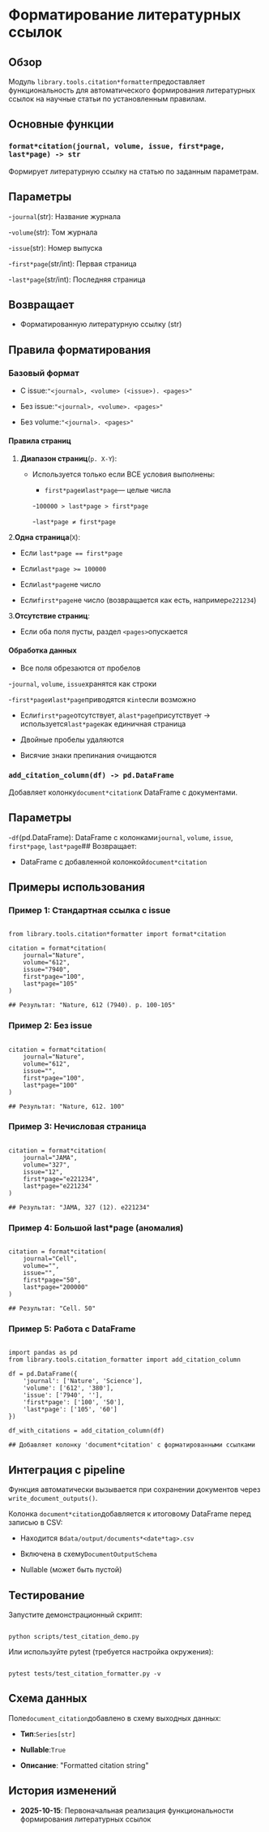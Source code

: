 # Форматирование литературных ссылок

## Обзор

Модуль `library.tools.citation*formatter`предоставляет функциональность для
автоматического формирования литературных ссылок на научные статьи по
установленным правилам.

## Основные функции

### `format*citation(journal, volume, issue, first*page, last*page) -> str`

Формирует литературную ссылку на статью по заданным параметрам.

## Параметры

-`journal`(str): Название журнала

-`volume`(str): Том журнала

-`issue`(str): Номер выпуска

-`first*page`(str/int): Первая страница

-`last*page`(str/int): Последняя страница

## Возвращает

- Форматированную литературную ссылку (str)

## Правила форматирования

### Базовый формат

- С issue:`"<journal>, <volume> (<issue>). <pages>"`

- Без issue:`"<journal>, <volume>. <pages>"`

- Без volume:`"<journal>. <pages>"`

#### Правила страниц

1. **Диапазон страниц**(`p. X-Y`):

   - Используется только если ВСЕ условия выполнены:

     - `first*page`и`last*page`— целые числа

     -`100000 > last*page > first*page`

     -`last*page ≠ first*page`

2.**Одна страница**(`X`):

- Если `last*page == first*page`

- Если`last*page >= 100000`

- Если`last*page`не число

- Если`first*page`не число (возвращается как есть, например`e221234`)

3.**Отсутствие страниц**:

- Если оба поля пусты, раздел `<pages>`опускается

#### Обработка данных

- Все поля обрезаются от пробелов

-`journal`, `volume`, `issue`хранятся как строки

-`first*page`и`last*page`приводятся к`int`если возможно

- Если`first*page`отсутствует, а`last*page`присутствует → используется`last*page`как единичная страница

- Двойные пробелы удаляются

- Висячие знаки препинания очищаются

### `add_citation_column(df) -> pd.DataFrame`

Добавляет колонку`document*citation`к DataFrame с документами.

## Параметры

-`df`(pd.DataFrame): DataFrame с колонками`journal`, `volume`, `issue`, `first*page`, `last*page`##
Возвращает:

- DataFrame с добавленной колонкой`document*citation`

## Примеры использования

### Пример 1: Стандартная ссылка с issue

```

from library.tools.citation*formatter import format*citation

citation = format*citation(
    journal="Nature",
    volume="612",
    issue="7940",
    first*page="100",
    last*page="105"
)

## Результат: "Nature, 612 (7940). p. 100-105"

```

### Пример 2: Без issue

```

citation = format*citation(
    journal="Nature",
    volume="612",
    issue="",
    first*page="100",
    last*page="100"
)

## Результат: "Nature, 612. 100"

```

### Пример 3: Нечисловая страница

```

citation = format*citation(
    journal="JAMA",
    volume="327",
    issue="12",
    first*page="e221234",
    last*page="e221234"
)

## Результат: "JAMA, 327 (12). e221234"

```

### Пример 4: Большой last*page (аномалия)

```

citation = format*citation(
    journal="Cell",
    volume="",
    issue="",
    first*page="50",
    last*page="200000"
)

## Результат: "Cell. 50"

```

### Пример 5: Работа с DataFrame

```

import pandas as pd
from library.tools.citation_formatter import add_citation_column

df = pd.DataFrame({
    'journal': ['Nature', 'Science'],
    'volume': ['612', '380'],
    'issue': ['7940', ''],
    'first*page': ['100', '50'],
    'last*page': ['105', '60']
})

df_with_citations = add_citation_column(df)

## Добавляет колонку 'document*citation' с форматированными ссылками

```

## Интеграция с pipeline

Функция автоматически вызывается при сохранении документов через `write_document_outputs()`.

Колонка `document*citation`добавляется к итоговому DataFrame перед записью в
CSV:

- Находится в`data/output/documents*<date*tag>.csv`

- Включена в схему`DocumentOutputSchema`

- Nullable (может быть пустой)

## Тестирование

Запустите демонстрационный скрипт:

```

python scripts/test_citation_demo.py

```

Или используйте pytest (требуется настройка окружения):

```

pytest tests/test_citation_formatter.py -v

```

## Схема данных

Поле`document_citation`добавлено в схему выходных данных:

- **Тип**:`Series[str]`

- **Nullable**:`True`

- **Описание**: "Formatted citation string"

## История изменений

- **2025-10-15**: Первоначальная реализация функциональности формирования литературных ссылок
